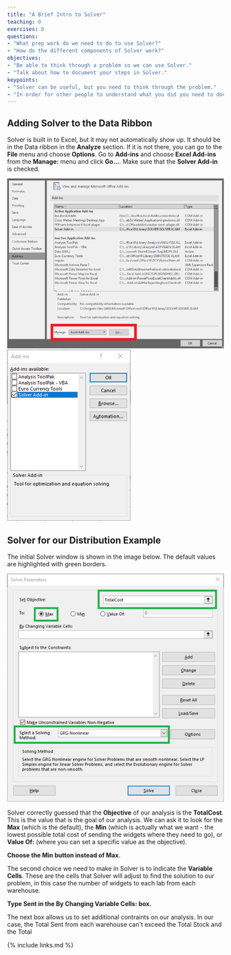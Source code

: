 ```yaml
---
title: "A Brief Intro to Solver"
teaching: 0
exercises: 0
questions:
- "What prep work do we need to do to use Solver?"
- "How do the different components of Solver work?"
objectives:
- "Be able to think through a problem so we can use Solver."
- "Talk about how to document your steps in Solver."
keypoints:
- "Solver can be useful, but you need to think through the problem."
- "In order for other people to understand what you did you need to document your steps." 
---
```


## Adding Solver to the Data Ribbon

Solver is built in to Excel, but it may not automatically show up. It should be in the Data ribbon in the **Analyze** section. If it is not there, you can go to the **File** menu and choose **Options**. Go to **Add-ins** and choose **Excel Add-ins** from the **Manage:** menu and click **Go...**. Make sure that the **Solver Add-in** is checked.

![Main Options - Add-ins Menu](../fig/2020-01-17-EngiExcel-addIns.png) ![Add-ins check boxes](../fig/2020-01-17-EngiExcel-addInsSolver.png) 

## Solver for our Distribution Example

The initial Solver window is shown in the image below. The default values are highlighted with green borders.

![Solver Default](../fig/2020-01-17-EngiExcel-solverDefaults.png)

Solver correctly guessed that the **Objective** of our analysis is the **TotalCost**. This is the value that is the goal of our analysis. We can ask it to look for the **Max** (which is the default), the **Min** (which is actually what we want - the lowest possible total cost of sending the widgets where they need to go), or **Value Of:** (where you can set a specific value as the objective).

**Choose the Min button instead of Max**. 

The second choice we need to make in Solver is to indicate the **Variable Cells**. These are the cells that Solver will adjust to find the solution to our problem, in this case the number of widgets to each lab from each warehouse. 

**Type Sent in the By Changing Variable Cells: box.**

The next box allows us to set additional contraints on our analysis. In our case, the Total Sent from each warehouse can't exceed the Total Stock and the Total    

  

{% include links.md %}

